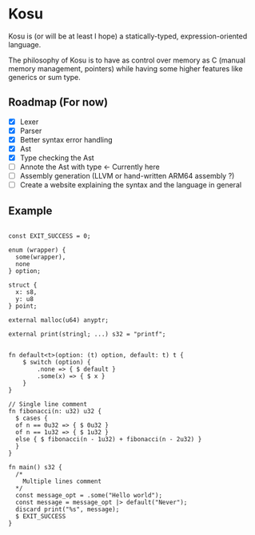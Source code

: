 # Kosu

Kosu is (or will be at least I hope) a statically-typed, expression-oriented language.

The philosophy of Kosu is to have as control over memory as C (manual memory management, pointers) while having some higher features like generics or sum type.

## Roadmap (For now)
- [x] Lexer
- [x] Parser
- [x] Better syntax error handling
- [x] Ast
- [x] Type checking the Ast 
- [ ] Annote the Ast with type <- Currently here
- [ ] Assembly generation (LLVM or hand-written ARM64 assembly ?)
- [ ] Create a website explaining the syntax and the language in general

## Example
```

const EXIT_SUCCESS = 0;

enum (wrapper) {
  some(wrapper),
  none
} option;

struct { 
  x: s8,
  y: u8
} point;

external malloc(u64) anyptr;

external print(stringl; ...) s32 = "printf";


fn default<t>(option: (t) option, default: t) t {
    $ switch (option) {
        .none => { $ default }
        .some(x) => { $ x }
    }
}

// Single line comment
fn fibonacci(n: u32) u32 {
  $ cases {
  of n == 0u32 => { $ 0u32 }
  of n == 1u32 => { $ 1u32 }
  else { $ fibonacci(n - 1u32) + fibonacci(n - 2u32) }
  }
}

fn main() s32 {
  /*
    Multiple lines comment
  */
  const message_opt = .some("Hello world");
  const message = message_opt |> default("Never");
  discard print("%s", message);
  $ EXIT_SUCCESS
}


```


